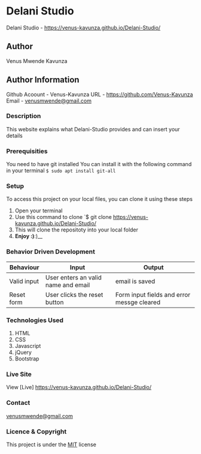 # Delani Studio
Delani Studio -
https://venus-kavunza.github.io/Delani-Studio/
## Author
Venus Mwende Kavunza
## Author Information
Github Acoount - Venus-Kavunza URL - https://github.com/Venus-Kavunza
Email - venusmwende@gmail.com
### Description
This website explains what Delani-Studio provides and can insert your details
### Prerequisities
You need to have git installed
You can install it with the following command in your terminal
`$ sudo apt install git-all`
### Setup
To access this project on your local files, you can clone it using these steps
1. Open your terminal
1. Use this command to clone `$ git clone
https://venus-kavunza.github.io/Delani-Studio/
1. This will clone the repositoty into your local folder
1. __Enjoy :)__:)__
### Behavior Driven Development

Behaviour    |	Input                                             |	Output                                    | 
-------------|----------------------------------------------------|-------------------------------------------|
Valid input  |	User enters an valid name and email            |	email is saved               |
Reset form   |	User clicks the reset button                      |	Form input fields and error messge cleared|
### Technologies Used
1. HTML
2. CSS
3. Javascript
4. jQuery
5. Bootstrap
### Live Site
View [Live] https://venus-kavunza.github.io/Delani-Studio/
### Contact
venusmwende@gmail.com
### Licence & Copyright
This project is under the  [MIT](license) license